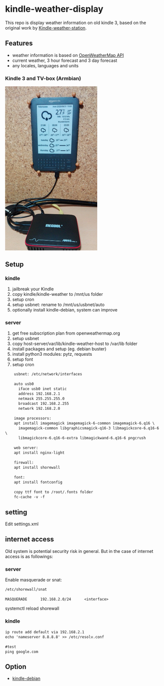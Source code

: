 # kindle-weather-display

This repo is display weather information on old kindle 3, based on the original work by [Kindle-weather-station](https://gitlab.com/iero/Kindle-weather-station).

## Features
* weather information is based on [OpenWeatherMap API](https://openweathermap.org/)
* current weather, 3 hour forecast and 3 day forecast
* any locales, languages and units

### Kindle 3 and TV-box (Armbian)
<img src="screenshot-kindle-weather.jpg" width="300" alt="Kindle 3 screenshot" />

## Setup
### kindle
1. jailbreak your Kindle
2. copy kindle/kindle-weather to /mnt/us folder
3. setup cron
5. setup usbnet: rename to /mnt/us/usbnet/auto
4. optionally install kindle-debian, system can improve

### server
1. get free subscription plan from openweathermap.org
2. setup usbnet
3. copy host-server/var/lib/kindle-weather-host to /var/lib folder
4. install packages and setup (eg. debian buster)
5. install python3 modules: pytz, requests
6. setup font
7. setup cron

```
    usbnet: /etc/network/interfaces
    
    auto usb0
      iface usb0 inet static
      address 192.168.2.1
      netmask 255.255.255.0
      broadcast 192.168.2.255
      network 192.168.2.0

    image processors:
    apt install imagemagick imagemagick-6-common imagemagick-6.q16 \
      imagemagick-common libgraphicsmagick-q16-3 libmagickcore-6.q16-6 \
      libmagickcore-6.q16-6-extra libmagickwand-6.q16-6 pngcrush

    web server:
    apt install nginx-light

    firewall:
    apt install shorewall

    font:
    apt install fontconfig

    copy ttf font to /root/.fonts folder
    fc-cache -v -f
```

## setting
Edit settings.xml

## internet access
Old system is potential security risk in general. But in the case of internet access is as followings:

### server
Enable masquerade or snat:
```
/etc/shorewall/snat

MASQUERADE		192.168.2.0/24		<interface>
```
systemctl reload shorewall

### kindle
```
ip route add default via 192.168.2.1
echo 'nameserver 8.8.8.8' >> /etc/resolv.conf

#test
ping google.com
```

## Option
* [kindle-debian](https://mega.nz/folder/4XAlBK7Y#cSr2Gq8KxL6LkRe4SB0hqQ)
